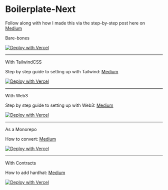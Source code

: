 # Boilerplate-Next

Follow along with how I made this via the step-by-step post here on [Medium](https://wk0.medium.com/create-a-typescript-nextjs-project-with-jest-cypress-adbbcf237747)

Bare-bones

[![Deploy with Vercel](https://vercel.com/button)](https://vercel.com/new/clone?repository-url=https://github.com/wk0/boilerplate-next)

---

With TailwindCSS

Step by step guide to setting up with Tailwind: [Medium](https://wk0.medium.com/adding-tailwind-to-a-nextjs-typescript-project-d1eba5699c4d)

[![Deploy with Vercel](https://vercel.com/button)](https://github.com/wk0/boilerplate-next/tree/tailwind)

--- 

With Web3  

Step by step guide to setting up with Web3: [Medium](https://wk0.medium.com/adding-web3-to-our-nextjs-typescript-project-861e9ed5feaf)

[![Deploy with Vercel](https://vercel.com/button)](https://github.com/wk0/boilerplate-next/tree/web3-eth)

---

As a Monorepo

How to convert: [Medium](https://medium.com/p/bf4007fdfa87)

[![Deploy with Vercel](https://vercel.com/button)](https://github.com/wk0/boilerplate-next/tree/as-workspace)


---

With Contracts

How to add hardhat: [Medium](https://medium.com/@wk0/integrating-smart-contracts-using-hardhat-with-nextjs-typescript-7206890b9cd8)

[![Deploy with Vercel](https://vercel.com/button)](https://github.com/wk0/boilerplate-next/tree/with-contracts)
